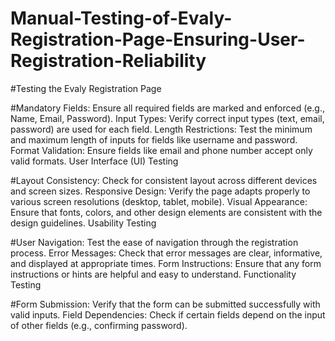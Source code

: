 # Manual-Testing-of-Evaly-Registration-Page-Ensuring-User-Registration-Reliability

#Testing the Evaly Registration Page


#Mandatory Fields: Ensure all required fields are marked and enforced (e.g., Name, Email, Password).
Input Types: Verify correct input types (text, email, password) are used for each field.
Length Restrictions: Test the minimum and maximum length of inputs for fields like username and password.
Format Validation: Ensure fields like email and phone number accept only valid formats.
User Interface (UI) Testing

#Layout Consistency: Check for consistent layout across different devices and screen sizes.
Responsive Design: Verify the page adapts properly to various screen resolutions (desktop, tablet, mobile).
Visual Appearance: Ensure that fonts, colors, and other design elements are consistent with the design guidelines.
Usability Testing

#User Navigation: Test the ease of navigation through the registration process.
Error Messages: Check that error messages are clear, informative, and displayed at appropriate times.
Form Instructions: Ensure that any form instructions or hints are helpful and easy to understand.
Functionality Testing

#Form Submission: Verify that the form can be submitted successfully with valid inputs.
Field Dependencies: Check if certain fields depend on the input of other fields (e.g., confirming password).
